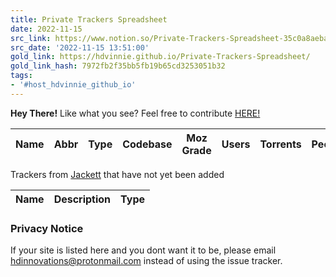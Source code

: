 ```yaml
---
title: Private Trackers Spreadsheet
date: 2022-11-15
src_link: https://www.notion.so/Private-Trackers-Spreadsheet-35c0a8aeba724e08a7ee130a9442c525
src_date: '2022-11-15 13:51:00'
gold_link: https://hdvinnie.github.io/Private-Trackers-Spreadsheet/
gold_link_hash: 7972fb2f35bb5fb19b65cd3253051b32
tags:
- '#host_hdvinnie_github_io'
---
```





**Hey There!** Like what you see? Feel free to contribute [HERE!](https://github.com/HDVinnie/Private-Trackers-Spreadsheet)



| Name | Abbr | Type | Codebase | Moz Grade | Users | Torrents | Peers | Ratio | Ratio Diff | Freeleech | Points | H&R | B-Day | Join | Join Diff | Updated |
| --- | --- | --- | --- | --- | --- | --- | --- | --- | --- | --- | --- | --- | --- | --- | --- | --- |


  

  


 Trackers from [Jackett](https://github.com/Jackett/Jackett) that have not yet been added
 


| Name | Description | Type |
| --- | --- | --- |


  

  

  

### Privacy Notice



 If your site is listed here and you dont want it to be, please email [hdinnovations@protonmail.com](mailto:hdinnovations@protonmail.com) instead of using the issue tracker.